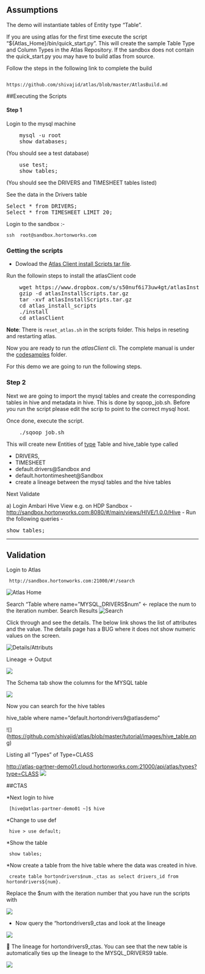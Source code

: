 ## Assumptions

The demo will instantiate tables of Entity type “Table”. 

If you are using atlas for the first time execute the script “${Atlas_Home}/bin/quick_start.py”. This will create the sample Table Type and Column Types in the Atlas Repository.
 If the sandbox does not contain the quick_start.py you may have to build atlas from source.

Follow the steps in the following link to complete the build

                  https://github.com/shivajid/atlas/blob/master/AtlasBuild.md



##Executing the Scripts

#### Step 1

Login to the mysql machine
<pre>
    mysql -u root
    show databases; 
</pre>
(You should see a test database)
<pre>
	use test;
	show tables; 
</pre>
(You should see the DRIVERS and TIMESHEET tables listed)

See the data in the Drivers table

<pre>
Select * from DRIVERS;
Select * from TIMESHEET LIMIT 20;
</pre>


Login to the sandbox :-

	ssh  root@sandbox.hortonworks.com

### Getting the scripts


* Dowload the [Atlas Client install Scripts tar file](https://www.dropbox.com/s/s50nuf6i73uw4gt/atlasInstallScripts.tar.gz?dl=0).


Run the followin steps to install the atlasClient code

<pre>
	wget https://www.dropbox.com/s/s50nuf6i73uw4gt/atlasInstallScripts.tar.gz?dl=0 -O atlasInstallScripts.tar.gz
	gzip -d atlasInstallScripts.tar.gz
	tar -xvf atlasInstallScripts.tar.gz
	cd atlas_install_scripts
	./install
	cd atlasClient
</pre>	
<strong>Note</strong>: There is <code>reset_atlas.sh</code> in the scripts folder. This helps in reseting and restarting atlas.

Now you are ready to run the <em>atlasClient</em> cli.  The complete manual is under the [codesamples](https://github.com/shivajid/atlas/tree/master/codesamples/atlas) folder.

For this demo we are going to run the following steps.

### Step 2

Next we are going to import the mysql tables and create the corresponding tables in hive and metadata in hive. This is done by sqoop_job.sh. Before you run the script please edit the scrip to point to the correct mysql host.

Once done, execute the script.

<pre>
	./sqoop_job.sh 
</pre>


This will create new Entities of [type](https://github.com/shivajid/atlas/blob/master/docs/TypeSystem.md) Table and hive_table type called 

* DRIVERS, 
* TIMESHEET 
* default.drivers@Sandbox and 
* default.hortontimesheet@Sandbox
* create a lineage between the mysql tables and the hive tables

Next Validate

a) Login Ambari Hive View
	e.g. on HDP Sandbox
	- http://sandbox.hortonworks.com:8080/#/main/views/HIVE/1.0.0/Hive
	- Run the following queries
	- <pre>show tables;</pre> 

----

## Validation 

Login to Atlas
	
     http://sandbox.hortonworks.com:21000/#!/search
![Atlas Home](https://github.com/shivajid/atlas/blob/master/tutorial/images/AtlasHome.png)

Search 
“Table where name=”MYSQL_DRIVERS$num” ← replace the num to the iteration number.
Search Results
![Search](https://github.com/shivajid/atlas/blob/master/tutorial/images/Screen%20Shot%202015-07-09%20at%208.59.16%20AM.png)


Click through and see the details. The below link shows the list of attributes and the value. The details page has a BUG where it does not show numeric values on the screen.


![Details/Attributs](https://github.com/shivajid/atlas/blob/master/tutorial/images/Screen%20Shot%202015-07-09%20at%209.15.12%20AM.png)

Lineage -> Output


![](https://github.com/shivajid/atlas/blob/master/tutorial/images/lineage.png)



The Schema tab show the columns for the MYSQL table




![](https://github.com/shivajid/atlas/blob/master/tutorial/images/schema.png)


Now you can search for the hive tables

hive_table where name=”default.hortondrivers9@atlasdemo”

![] (https://github.com/shivajid/atlas/blob/master/tutorial/images/hive_table.png)

Listing all “Types” of Type=CLASS

http://atlas-partner-demo01.cloud.hortonworks.com:21000/api/atlas/types?type=CLASS
![](https://github.com/shivajid/atlas/blob/master/tutorial/images/Screen%20Shot%202015-07-13%20at%2011.13.57%20PM.png)

##CTAS

*Next login to hive

     [hive@atlas-partner-demo01 ~]$ hive
     
*Change to use def
     
     hive > use default;

*Show the table
    
     show tables;

*Now create a table from the hive table where the data was created in hive. 
     
     create table hortondrivers$num._ctas as select drivers_id from hortondrivers${num}.

Replace the $num with the iteration number that you have run the scripts with

![](https://github.com/shivajid/atlas/blob/master/tutorial/images/Screen%20Shot%202015-07-09%20at%209.23.55%20AM.png)


* Now query the “hortondrivers9_ctas and look at the lineage

![](https://github.com/shivajid/atlas/blob/master/tutorial/images/hive_table.png)


The lineage for hortondrivers9_ctas. You can see that the new table is automatically ties up the lineage to the MYSQL_DRIVERS9 table.

![](https://github.com/shivajid/atlas/blob/master/tutorial/images/linage_hivetb.png)




